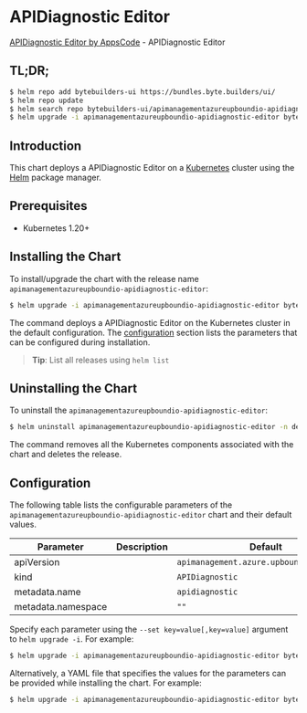 # APIDiagnostic Editor

[APIDiagnostic Editor by AppsCode](https://byte.builders) - APIDiagnostic Editor

## TL;DR;

```bash
$ helm repo add bytebuilders-ui https://bundles.byte.builders/ui/
$ helm repo update
$ helm search repo bytebuilders-ui/apimanagementazureupboundio-apidiagnostic-editor --version=v0.4.18
$ helm upgrade -i apimanagementazureupboundio-apidiagnostic-editor bytebuilders-ui/apimanagementazureupboundio-apidiagnostic-editor -n default --create-namespace --version=v0.4.18
```

## Introduction

This chart deploys a APIDiagnostic Editor on a [Kubernetes](http://kubernetes.io) cluster using the [Helm](https://helm.sh) package manager.

## Prerequisites

- Kubernetes 1.20+

## Installing the Chart

To install/upgrade the chart with the release name `apimanagementazureupboundio-apidiagnostic-editor`:

```bash
$ helm upgrade -i apimanagementazureupboundio-apidiagnostic-editor bytebuilders-ui/apimanagementazureupboundio-apidiagnostic-editor -n default --create-namespace --version=v0.4.18
```

The command deploys a APIDiagnostic Editor on the Kubernetes cluster in the default configuration. The [configuration](#configuration) section lists the parameters that can be configured during installation.

> **Tip**: List all releases using `helm list`

## Uninstalling the Chart

To uninstall the `apimanagementazureupboundio-apidiagnostic-editor`:

```bash
$ helm uninstall apimanagementazureupboundio-apidiagnostic-editor -n default
```

The command removes all the Kubernetes components associated with the chart and deletes the release.

## Configuration

The following table lists the configurable parameters of the `apimanagementazureupboundio-apidiagnostic-editor` chart and their default values.

|     Parameter      | Description |                       Default                       |
|--------------------|-------------|-----------------------------------------------------|
| apiVersion         |             | <code>apimanagement.azure.upbound.io/v1beta1</code> |
| kind               |             | <code>APIDiagnostic</code>                          |
| metadata.name      |             | <code>apidiagnostic</code>                          |
| metadata.namespace |             | <code>""</code>                                     |


Specify each parameter using the `--set key=value[,key=value]` argument to `helm upgrade -i`. For example:

```bash
$ helm upgrade -i apimanagementazureupboundio-apidiagnostic-editor bytebuilders-ui/apimanagementazureupboundio-apidiagnostic-editor -n default --create-namespace --version=v0.4.18 --set apiVersion=apimanagement.azure.upbound.io/v1beta1
```

Alternatively, a YAML file that specifies the values for the parameters can be provided while
installing the chart. For example:

```bash
$ helm upgrade -i apimanagementazureupboundio-apidiagnostic-editor bytebuilders-ui/apimanagementazureupboundio-apidiagnostic-editor -n default --create-namespace --version=v0.4.18 --values values.yaml
```
